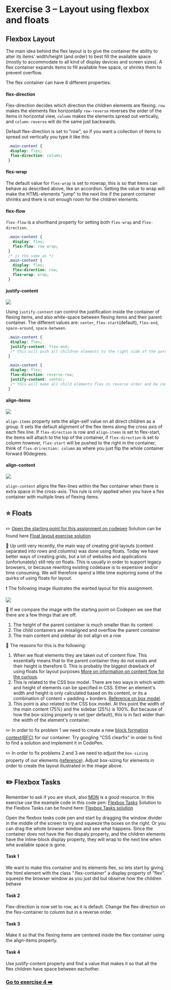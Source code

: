 # Exercise 3 – Layout using flexbox and floats

## Flexbox Layout
The main idea behind the flex layout is to give the container the ability to alter its items' width/height (and order) to best fill the available space (mostly to accommodate to all kind of display devices and screen sizes). A flex container expands items to fill available free space, or shrinks them to prevent overflow.

The flex container can have 6 different properties:

#### flex-direction
Flex-direction decides which direction the children elements are flexing. `row` makes the elements flex horizontally `row-reverse` reverses the order of the items in horizontal view, `column` makes the elements spread out vertically, and `column-reverse` will do the same just backwards.

Default flex-direction is set to "row", so if you want a collection of items to spread out vertically you type it like this:
```css
 .main-content {
  display: flex;
  flex-direction: column;
 }
```
#### flex-wrap
The default value for `flex-wrap` is set to nowrap, this is so that items can behave as described above, like an accordion. Setting the value to wrap will make the HTML-elements "jump" to the next line if the parent container shrinks and there is not enough room for the children elements.

#### flex-flow
`flex-flow` is a shorthand property for setting both `flex-wrap` and `flex-direction`.
```css
 .main-content {
   display: flex;
   flex-flow: row wrap;
 }
 /* is the same as */ 
 .main-content {
   display: flex;
   flex-direction: row;
   flex-wrap: wrap;
 }
```
#### justify-content
![](images/justify-content.png)

Using `justify-content` can control the justification inside the container of flexing items, and also white-space between flexing items and their parent container. The different values are: `center`, `flex-start`(default), `flex-end`, `space-around`, `space-between`.

```css 
 .main-content {
  display: flex;
  justify-content: flex-end; 
  /* this will push all children elements to the right side of the parent container if there is available space */
 }
```

```css 
 .main-content {
  display: flex;
  flex-direction: reverse-row;
  justify-content: center; 
  /* this will make all child elements flex in reverse order and be centered in the parent container */
 }
```

#### align-items
![](images/align-items.png)

`align-items` property sets the align-self value on all direct children as a group. It sets the default alignment of the flex items along the cross axis of each flex line. If `flex-direction` is row and `align-items` is set to flex-start, the items will attach to the top of the container, if `flex-direction` is set to column however, `flex-start` will be pushed to the right in the container, think of `flex-drirection: column` as where you just flip the whole container forward 90degrees.


#### align-content
![](images/align-content.png)

`align-content` aligns the flex-lines within the flex container when there is extra space in the cross-axis. This rule is only applied when you have a flex container with multiple lines of flexing items.


## :star: Floats
:pencil2: [Open the starting point for this assignment on codepen](https://codepen.io/taranger/pen/JzvqEy)
Solution can be found here [Float layout exercise solution](https://codepen.io/taranger/pen/WmJBRV)

:book: Up until very recently, the main way of creating grid layouts (content separated into rows and columns) was done using floats. Today we have better ways of creating grids, but a lot of websites and applications (unfortunately) still rely on floats. This is usually in order to support legacy browsers, or because rewriting existing codebase is to expensive and/or time consuming. We will therefore spend a little time exploring some of the quirks of using floats for layout.

:exclamation: The following image illustrates the wanted layout for this assignment.

![](images/1-1.png)

:book: If we compare the image with the starting point on Codepen we see that there are a few things that are off.
1. The height of the parent container is much smaller than its content
2. The child containers are misaligned and overflow the parent container
3. The main content and sidebar do not align on a row

:book: The reasons for this is the following:
1. When we float elements they are taken out of content flow. This essentially means that to the parent container they do not exists and their height is therefore 0. This is probably the biggest drawback of using floats for layout purposes [More on information on content flow for the curious](https://developer.mozilla.org/en-US/docs/Web/CSS/CSS_Flow_Layout/In_Flow_and_Out_of_Flow).
2. This is related to the CSS box model. There are two ways in which width and height of elements can be specified in CSS. Either an element's width and height is only calculated based on its content, or its a combination of content + padding + borders. [Reference on box model](https://developer.mozilla.org/en-US/docs/Web/CSS/CSS_Box_Model/Introduction_to_the_CSS_box_model).
3. This point is also related to the CSS box model. At this point the width of the main content (75%) and the sidebar (25%) is 100%. But because of how the box-sizing property is set (per default), this is in fact wider than the width of the element's container.

:pencil2: In order to fix problem 1 we need to create a new [block formating context(BFC)](https://developer.mozilla.org/en-US/docs/Web/Guide/CSS/Block_formatting_context) for our container. Try googling "CSS clearfix" in order to find to find a solution and implement it in CodePen.

:pencil2: In order to fix problems 2 and 3 we need to adjust the `box-sizing` property of our elements ([reference](https://developer.mozilla.org/en-US/docs/Web/CSS/box-sizing)). Adjust box-sizing for elements in order to create the layout illustrated in the image above.

## :pencil2: Flexbox Tasks
Remember to ask if you are stuck, also [MDN](https://developer.mozilla.org/en-US/docs/Web/CSS) is a good resource.
In this exercise use the example code in this code pen: [Flexbox Tasks](https://codepen.io/taranger/pen/OqZzWz)
Solution to the Flexbox Tasks can be found here: [Flexbox Tasks solution](https://codepen.io/taranger/pen/xBjeLG)

Open the flexbox tasks code pen and start by dragging the window divider in the middle of the screen to try and squeeze the boxes on the right. Or you can drag the whole browser window and see what happens. Since the container does not have the flex dispaly property, and the children elements have the inline-block display property, they will wrap to the next line when whe available space is gone.

#### Task 1
We want to make this container and its elements flex, so lets start by giving the html element with the class ".flex-container" a display property of "flex". squeeze the browser window as you just did but observe how the children behave 

#### Task 2
Flex-direction is now set to row, as it is default. Change the flex-direction on the flex-container to column but in a reverse order.

#### Task 3
Make it so that the flexing items are centered inside the flex container using the align-items property.

#### Task 4
Use justify-content property and find a value that makes it so that all the flex children have space between eachother.


### [Go to exercise 4 :arrow_right:](../exercise-4/readme.md)